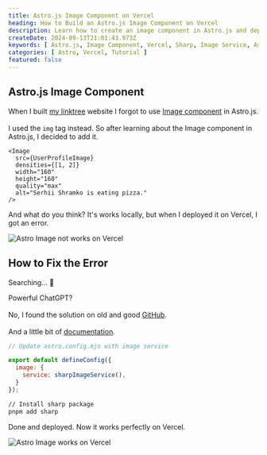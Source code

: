 ```yaml
---
title: Astro.js Image Component on Vercel
heading: How to Build an Astro.js Image Component on Vercel
description: Learn how to create an image component in Astro.js and deploy it on Vercel correctly.
createDate: 2024-09-13T21:01:43.973Z
keywords: [ Astro.js, Image Component, Vercel, Sharp, Image Service, Astro Image Error, Astro Image Fix, Astro Image Vercel, Astro Image Component, Astro Image Deployment, Astro Image Error Fix]
categories: [ Astro, Vercel, Tutorial ]
featured: false
---
```


## Astro.js Image Component

When I built [my linktree](https://links.shramko.dev/) website I forgot to use [Image component](https://docs.astro.build/en/guides/images/) in
Astro.js.<br></br>I used the `img` tag instead. So after learning about the Image component in Astro.js, I decided to
add it.

```tsx
<Image
  src={UserProfileImage}
  densities={[1, 2]}
  width="160"
  height="160"
  quality="max"
  alt="Serhii Shramko is eating pizza."
/>
```

And what do you think? It's works locally, but when I deployed it on Vercel, I got an error.

<Image src="astro-image-error.png" alt="Astro Image not works on Vercel" />

## How to Fix the Error

Searching... 🔎

Powerful ChatGPT?<br></br>
No, I found the solution on old and good [GitHub](https://github.com/withastro/astro/issues/5253).<br></br>
And a little bit of [documentation](https://docs.astro.build/en/reference/errors/missing-sharp/).

```javascript:astro.config.mjs
// Update astro.config.mjs with image service

export default defineConfig({
  image: {
    service: sharpImageService(),
  }
});
```

```bash
// Install sharp package
pnpm add sharp
```

Done and deployed. Now it works perfectly on Vercel.

<Image src="astro-image.png" alt="Astro Image works on Vercel" />
